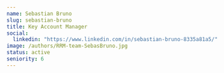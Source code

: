 ```yaml
---
name: Sebastian Bruno
slug: sebastian-bruno
title: Key Account Manager
social:
  linkedin: "https://www.linkedin.com/in/sebastian-bruno-8335a81a5/"
image: /authors/RRM-team-SebasBruno.jpg
status: active
seniority: 6
---
```

